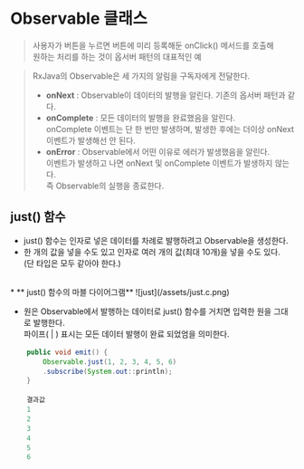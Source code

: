 # Observable 클래스

> 사용자가 버튼을 누르면 버튼에 미리 등록해둔 onClick() 메서드를 호출해  
원하는 처리를 하는 것이 옵서버 패턴의 대표적인 예  

> RxJava의 Observable은 세 가지의 알림을 구독자에게 전달한다.
> * **onNext** : Observable이 데이터의 발행을 알린다. 기존의 옵서버 패턴과 같다.
> * **onComplete** : 모든 데이터의 발행을 완료했음을 알린다.  
onComplete 이벤트는 단 한 번만 발생하며, 발생한 후에는 더이상 onNext 이벤트가 발생해선 안 된다.
> * **onError** : Observable에서 어떤 이유로 에러가 발생했음을 알린다.  
이벤트가 발생하고 나면 onNext 및 onComplete 이벤트가 발생하지 않는다.  
즉 Observable의 실행을 종료한다.  


## just() 함수

* just() 함수는 인자로 넣은 데이터를 차례로 발행하려고 Observable을 생성한다.
* 한 개의 값을 넣을 수도 있고 인자로 여러 개의 값(최대 10개)을 넣을 수도 있다.  
(단 타입은 모두 같아야 한다.)  

</br>
* ** just() 함수의 마블 다이어그램**  
![just](/assets/just.c.png)

</br>

* 원은 Observable에서 발행하는 데이터로 just() 함수를 거치면 입력한 원을 그대로 발행한다.  
파이프( | ) 표시는 모든 데이터 발행이 완료 되었엄을 의미한다.

```Java
    public void emit() {
        Observable.just(1, 2, 3, 4, 5, 6)
        .subscribe(System.out::println);    
    }

    결과값
    1
    2
    3
    4
    5
    6
```